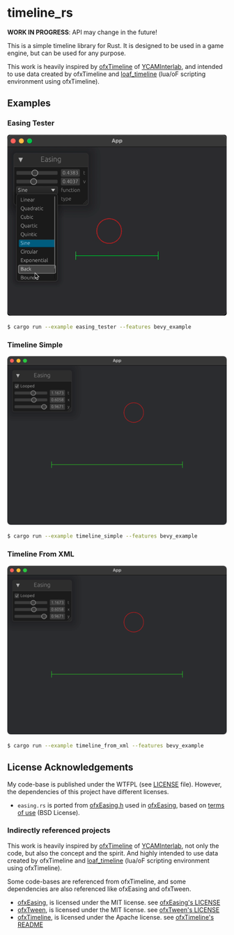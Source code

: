 # timeline_rs

**WORK IN PROGRESS**: API may change in the future!

This is a simple timeline library for Rust. It is designed to be used in a game engine, but can be used for any purpose.

This work is heavily inspired by [ofxTimeline](https://github.com/YCAMInterlab/ofxTimeline) of [YCAMInterlab](https://github.com/YCAMInterlab), and intended to use data created by ofxTimeline and [loaf_timeline](https://github.com/funatsufumiya/loaf_timeline/) (lua/oF scripting environment using ofxTimeline).

## Examples

### Easing Tester

![screenshot_easing_tester](screenshot_easing_tester.png)

```bash
$ cargo run --example easing_tester --features bevy_example
```

### Timeline Simple

![screenshot_timeline_simple](screenshot_timeline_simple.png)

```bash
$ cargo run --example timeline_simple --features bevy_example
```

### Timeline From XML

![screenshot_timeline_simple](screenshot_timeline_simple.png)

```bash
$ cargo run --example timeline_from_xml --features bevy_example
```



## License Acknowledgements

My code-base is published under the WTFPL (see [LICENSE](LICENSE) file). However, the dependencies of this project have different licenses.

- `easing.rs` is ported from [ofxEasing.h](https://github.com/arturoc/ofxEasing/blob/master/src/ofxEasing.h) used in [ofxEasing](https://github.com/arturoc/ofxEasing), based on [terms of use](https://github.com/arturoc/ofxEasing/blob/master/src/easing_terms_of_use.html) (BSD License).

### Indirectly referenced projects

This work is heavily inspired by [ofxTimeline](https://github.com/YCAMInterlab/ofxTimeline) of [YCAMInterlab](https://github.com/YCAMInterlab), not only the code, but also the concept and the spirit. And highly intended to use data created by ofxTimeline and [loaf_timeline](https://github.com/funatsufumiya/loaf_timeline/) (lua/oF scripting environment using ofxTimeline).

Some code-bases are referenced from ofxTimeline, and some dependencies are also referenced like ofxEasing and ofxTween.

- [ofxEasing](https://github.com/arturoc/ofxEasing), is licensed under the MIT license. see [ofxEasing's LICENSE](https://github.com/arturoc/ofxEasing/blob/master/LICENSE)
- [ofxTween](https://github.com/arturoc/ofxTween), is licensed under the MIT license. see [ofxTween's LICENSE](https://github.com/arturoc/ofxTween/blob/master/LICENSE)
- [ofxTimeline](https://github.com/YCAMInterlab/ofxTimeline), is licensed under the Apache license. see [ofxTimeline's README](https://github.com/YCAMInterlab/ofxTimeline/blob/master/README.md)